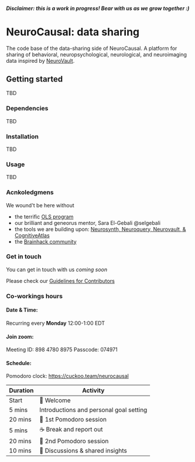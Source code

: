 ##### Disclaimer: this is a work in progress! Bear with us as we grow together :)


# NeuroCausal: data sharing

The code base of the data-sharing side of NeuroCausal. A platform for sharing of behavioral, neuropsychological, neurological, and neuroimaging data inspired by [NeuroVault](https://neurovault.org/).


## Getting started

TBD

### Dependencies

TBD

### Installation

TBD

### Usage

TBD

### Acnkoledgmens 
We wound't be here without 
* the terrific [OLS program](https://openlifesci.org/)
* our brilliant and geneorus mentor, Sara El-Gebali @selgebali
* the tools we are building upon: [Neurosynth, Neuroquery, Neurovault, & CognitiveAtlas](https://neurocausal.github.io/#accomplishments)
* the [Brainhack community](https://brainhack.org/)

### Get in touch

You can get in touch with us *coming soon*

Please check our [Guidelines for Contributors](https://github.com/neurocausal/neurocausal/blob/main/contribution_guidelines.md)

### Co-workings hours 

#### **Date & Time:** 
Recurring every **Monday** 12:00-1:00 EDT 

#### **Join zoom:**
Meeting ID: 898 4780 8975
Passcode: 074971

#### **Schedule:**

Pomodoro clock: https://cuckoo.team/neurocausal

| Duration | Activity |
| ---- | -------- |
| Start | 👋 Welcome |
| 5 mins | Introductions and personal goal setting |
| 20 mins | 🍅 1st Pomodoro session |
| 5 mins | ☕️ Break and report out |
| 20 mins | 🍅 2nd Pomodoro session |
| 10 mins | 🎤 Discussions & shared insights |
